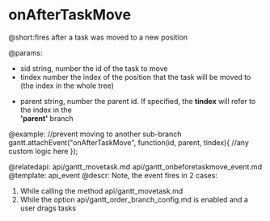 onAfterTaskMove
=============
@short:fires after a task was moved to a new position
	


@params: 
- sid			string, number				the id of the task to move
- tindex		number						the index of the position that the task will be moved to <br> (the index in the whole tree)
* parent		string, number				the parent id. If specified, the <b>tindex</b> will  refer to the  index in the <br> <b>'parent'</b> branch


@example:
//prevent moving to another sub-branch
gantt.attachEvent("onAfterTaskMove", function(id, parent, tindex){
	//any custom logic here
});


@relatedapi: 
	api/gantt_movetask.md
	api/gantt_onbeforetaskmove_event.md
@template:	api_event
@descr:
Note, the event fires in 2 cases:

1. While calling the method api/gantt_movetask.md 
2. While the option api/gantt_order_branch_config.md is enabled and a user drags tasks 

